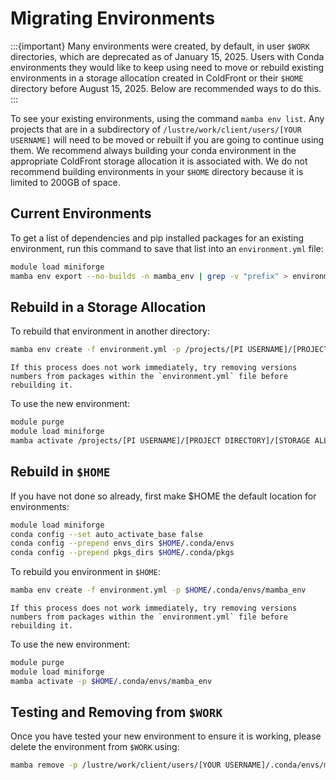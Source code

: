 # Migrating Environments

:::{important}
Many environments were created, by default, in user `$WORK` directories, which are deprecated as of January 15, 2025. Users with Conda environments they would like to keep using need to move or rebuild existing environments in a storage allocation created in ColdFront or their `$HOME` directory before August 15, 2025. Below are recommended ways to do this.
:::

To see your existing environments, using the command `mamba env list`. Any projects that are in a subdirectory of `/lustre/work/client/users/[YOUR USERNAME]` will need to be moved or rebuilt if you are going to continue using them. We recommend always building your conda environment in the appropriate ColdFront storage allocation it is associated with. We do not recommend building environments in your `$HOME` directory because it is limited to 200GB of space. 

## Current Environments

To get a list of dependencies and pip installed packages for an existing environment, run this command to save that list into an `environment.yml` file:

```bash
module load miniforge
mamba env export --no-builds -n mamba_env | grep -v "prefix" > environment.yml
```

## Rebuild in a Storage Allocation

To rebuild that environment in another directory:

```bash
mamba env create -f environment.yml -p /projects/[PI USERNAME]/[PROJECT DIRECTORY]/[STORAGE ALLOC DIRECTORY]/.conda/envs/mamba_env
```

```{note}
If this process does not work immediately, try removing versions numbers from packages within the `environment.yml` file before rebuilding it.
```

To use the new environment:

```bash
module purge
module load miniforge
mamba activate /projects/[PI USERNAME]/[PROJECT DIRECTORY]/[STORAGE ALLOC DIRECTORY]/.conda/envs/mamba_env
```

## Rebuild in `$HOME`

If you have not done so already, first make $HOME the default location for environments:

```bash
module load miniforge
conda config --set auto_activate_base false
conda config --prepend envs_dirs $HOME/.conda/envs
conda config --prepend pkgs_dirs $HOME/.conda/pkgs
```

To rebuild you environment in `$HOME`:

```bash
mamba env create -f environment.yml -p $HOME/.conda/envs/mamba_env
```

```{note}
If this process does not work immediately, try removing versions numbers from packages within the `environment.yml` file before rebuilding it.
```

To use the new environment:

```bash
module purge
module load miniforge
mamba activate -p $HOME/.conda/envs/mamba_env
```

## Testing and Removing from `$WORK`

Once you have tested your new environment to ensure it is working, please delete the environment from `$WORK` using:

```bash
mamba remove -p /lustre/work/client/users/[YOUR USERNAME]/.conda/envs/mamba_env/ --all
```
